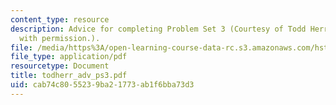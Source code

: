 ```yaml
---
content_type: resource
description: Advice for completing Problem Set 3 (Courtesy of Todd Herrington. Used
  with permission.).
file: /media/https%3A/open-learning-course-data-rc.s3.amazonaws.com/hst-131-introduction-to-neuroscience-fall-2005/cab74c8055239ba21773ab1f6bba73d3_todherr_adv_ps3.pdf
file_type: application/pdf
resourcetype: Document
title: todherr_adv_ps3.pdf
uid: cab74c80-5523-9ba2-1773-ab1f6bba73d3
---
```

